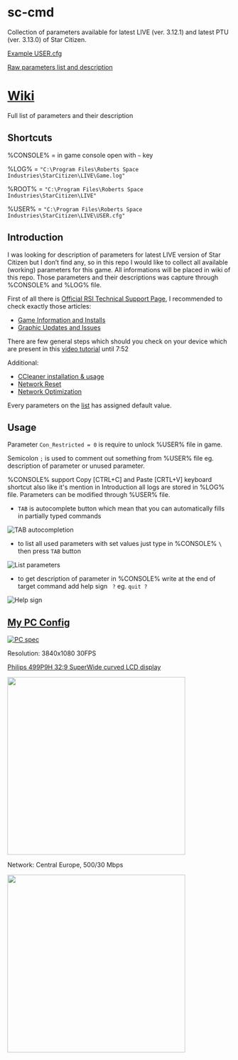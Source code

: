 # sc-cmd
Collection of parameters available for latest LIVE (ver. 3.12.1) and latest PTU (ver. 3.13.0) of Star Citizen.

[Example USER.cfg](https://github.com/emilwojcik93/sc-cmd/blob/main/LOWEST_USER.cfg)

[Raw parameters list and description](https://github.com/emilwojcik93/sc-cmd/blob/main/parameters.txt)

# [Wiki](https://github.com/emilwojcik93/sc-cmd/wiki)
Full list of parameters and their description

## Shortcuts
%CONSOLE% = in game console open with `~` key

%LOG% = `"C:\Program Files\Roberts Space Industries\StarCitizen\LIVE\Game.log"`

%ROOT% = `"C:\Program Files\Roberts Space Industries\StarCitizen\LIVE"`

%USER% = `"C:\Program Files\Roberts Space Industries\StarCitizen\LIVE\USER.cfg"`

## Introduction
I was looking for description of parameters for latest LIVE version of Star Citizen but I don’t find any, so in this repo I would like to collect all available (working) parameters for this game. All informations will be placed in wiki of this repo. Those parameters and their descriptions was capture through %CONSOLE% and %LOG% file.

First of all there is [Official RSI Technical Support Page](https://support.robertsspaceindustries.com/hc/en-us/categories/202530337-Technical-Support), I recommended to check exactly those articles:
* [Game Information and Installs](https://support.robertsspaceindustries.com/hc/en-us/sections/360000132827-Game-Information-and-Installs)
* [Graphic Updates and Issues](https://support.robertsspaceindustries.com/hc/en-us/sections/360000502253-Graphic-Updates-and-Issues)

There are few general steps which should you check on your device which are present in this [video tutorial](https://youtu.be/xD9irwzIfso) until 7:52

Additional:
* [CCleaner installation & usage](https://youtu.be/6EyCnqtaNss)
* [Network Reset](https://www.digitalcitizen.life/how-reset-all-your-windows-10-network-adapters-just-6-clicks/)
* [Network Optimization](https://youtu.be/xoOLBAmlVhg)

Every parameters on the [list](https://github.com/emilwojcik93/sc-cmd/wiki/Parameters-list) has assigned default value.

## Usage
Parameter `Con_Restricted = 0` is require to unlock %USER% file in game.

Semicolon `;` is used to comment out something from %USER% file eg. description of parameter or unused parameter.

%CONSOLE% support Copy [CTRL+C] and Paste [CRTL+V] keyboard shortcut also like it's mention in Introduction all logs are stored in %LOG% file. Parameters can be modified through %USER% file.

   - `TAB` is autocomplete button which mean that you can automatically fills in partially typed commands

   ![TAB autocompletion](https://github.com/emilwojcik93/sc-cmd/blob/main/TAB_autocompletion.gif)

   - to list all used parameters with set values just type in %CONSOLE% `\` then press `TAB` button

   ![List parameters](https://github.com/emilwojcik93/sc-cmd/blob/main/list_parameters.gif)

   - to get description of parameter in %CONSOLE% write at the end of target command add help sign ` ?` eg. `quit ?`

   ![Help sign](https://github.com/emilwojcik93/sc-cmd/blob/main/help_example.gif)
   
## [My PC Config](https://www.passmark.com/baselines/V10/display.php?id=139586361841)

[![PC spec](https://www.passmark.com/baselines/V10/images/139586361841.png)](https://www.passmark.com/baselines/V10/display.php?id=139586361841)

Resolution: 3840x1080 30FPS

[Philips 499P9H 32:9 SuperWide curved LCD display](https://www.usa.philips.com/c-p/499P9H_27/brilliance-329-superwide-curved-lcd-display)

<a href="https://imgur.com/gallery/zkA81Vk"><img src="https://i.imgur.com/DRXwldF.jpg"  width="400" /></a>

Network: Central Europe, 500/30 Mbps

<a href="https://www.speedtest.net/result/11281207985"><img src="https://www.speedtest.net/result/11281207985.png" width="400" /></a>
